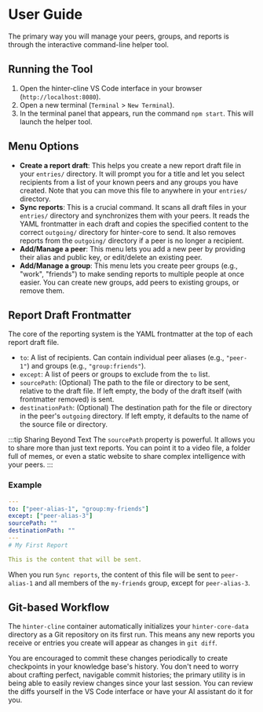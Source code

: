 # User Guide

The primary way you will manage your peers, groups, and reports is through the interactive command-line helper tool.

## Running the Tool

1.  Open the hinter-cline VS Code interface in your browser (`http://localhost:8080`).
2.  Open a new terminal (`Terminal` > `New Terminal`).
3.  In the terminal panel that appears, run the command `npm start`.
    This will launch the helper tool.

## Menu Options

- **Create a report draft**: This helps you create a new report draft file in your `entries/` directory.
  It will prompt you for a title and let you select recipients from a list of your known peers and any groups you have created.
  Note that you can move this file to anywhere in your `entries/` directory.
- **Sync reports**: This is a crucial command.
  It scans all draft files in your `entries/` directory and synchronizes them with your peers.
  It reads the YAML frontmatter in each draft and copies the specified content to the correct `outgoing/` directory for hinter-core to send.
  It also removes reports from the `outgoing/` directory if a peer is no longer a recipient.
- **Add/Manage a peer**: This menu lets you add a new peer by providing their alias and public key, or edit/delete an existing peer.
- **Add/Manage a group**: This menu lets you create peer groups (e.g., "work", "friends") to make sending reports to multiple people at once easier.
  You can create new groups, add peers to existing groups, or remove them.

## Report Draft Frontmatter

The core of the reporting system is the YAML frontmatter at the top of each report draft file.

- `to`: A list of recipients. Can contain individual peer aliases (e.g., `"peer-1"`) and groups (e.g., `"group:friends"`).
- `except`: A list of peers or groups to exclude from the `to` list.
- `sourcePath`: (Optional) The path to the file or directory to be sent, relative to the draft file. If left empty, the body of the draft itself (with frontmatter removed) is sent.
- `destinationPath`: (Optional) The destination path for the file or directory in the peer's `outgoing` directory. If left empty, it defaults to the name of the source file or directory.

:::tip Sharing Beyond Text
The `sourcePath` property is powerful.
It allows you to share more than just text reports.
You can point it to a video file, a folder full of memes, or even a static website to share complex intelligence with your peers.
:::

### Example

```yaml
---
to: ["peer-alias-1", "group:my-friends"]
except: ["peer-alias-3"]
sourcePath: ""
destinationPath: ""
---
# My First Report

This is the content that will be sent.
```

When you run `Sync reports`, the content of this file will be sent to `peer-alias-1` and all members of the `my-friends` group, except for `peer-alias-3`.

## Git-based Workflow

The `hinter-cline` container automatically initializes your `hinter-core-data` directory as a Git repository on its first run.
This means any new reports you receive or entries you create will appear as changes in `git diff`.

You are encouraged to commit these changes periodically to create checkpoints in your knowledge base's history.
You don't need to worry about crafting perfect, navigable commit histories; the primary utility is in being able to easily review changes since your last session.
You can review the diffs yourself in the VS Code interface or have your AI assistant do it for you.
